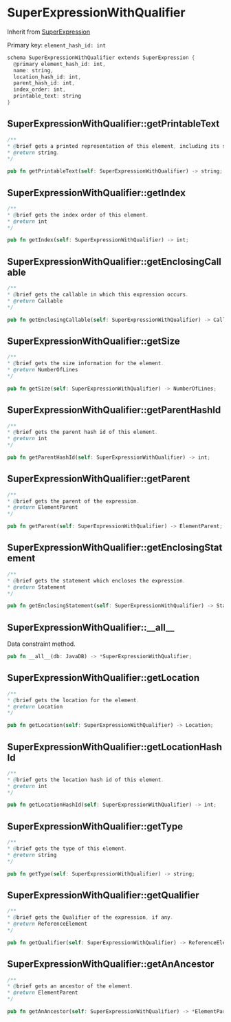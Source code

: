 # SuperExpressionWithQualifier

Inherit from [SuperExpression](./SuperExpression.md)

Primary key: `element_hash_id: int`

```rust
schema SuperExpressionWithQualifier extends SuperExpression {
  @primary element_hash_id: int,
  name: string,
  location_hash_id: int,
  parent_hash_id: int,
  index_order: int,
  printable_text: string
}
```
## SuperExpressionWithQualifier::getPrintableText

```java
/**
* @brief gets a printed representation of this element, including its structure where applicable.
* @return string.
*/
```
```rust
pub fn getPrintableText(self: SuperExpressionWithQualifier) -> string;
```
## SuperExpressionWithQualifier::getIndex

```java
/**
* @brief gets the index order of this element.
* @return int
*/
```
```rust
pub fn getIndex(self: SuperExpressionWithQualifier) -> int;
```
## SuperExpressionWithQualifier::getEnclosingCallable

```java
/**
* @brief gets the callable in which this expression occurs.
* @return Callable 
*/
```
```rust
pub fn getEnclosingCallable(self: SuperExpressionWithQualifier) -> Callable;
```
## SuperExpressionWithQualifier::getSize

```java
/**
* @brief gets the size information for the element.
* @return NumberOfLines
*/
```
```rust
pub fn getSize(self: SuperExpressionWithQualifier) -> NumberOfLines;
```
## SuperExpressionWithQualifier::getParentHashId

```java
/**
* @brief gets the parent hash id of this element.
* @return int
*/
```
```rust
pub fn getParentHashId(self: SuperExpressionWithQualifier) -> int;
```
## SuperExpressionWithQualifier::getParent

```java
/**
* @brief gets the parent of the expression.
* @return ElementParent 
*/
```
```rust
pub fn getParent(self: SuperExpressionWithQualifier) -> ElementParent;
```
## SuperExpressionWithQualifier::getEnclosingStatement

```java
/**
* @brief gets the statement which encloses the expression.
* @return Statement 
*/
```
```rust
pub fn getEnclosingStatement(self: SuperExpressionWithQualifier) -> Statement;
```
## SuperExpressionWithQualifier::\_\_all\_\_

Data constraint method.

```rust
pub fn __all__(db: JavaDB) -> *SuperExpressionWithQualifier;
```
## SuperExpressionWithQualifier::getLocation

```java
/**
* @brief gets the location for the element.
* @return Location
*/
```
```rust
pub fn getLocation(self: SuperExpressionWithQualifier) -> Location;
```
## SuperExpressionWithQualifier::getLocationHashId

```java
/**
* @brief gets the location hash id of this element.
* @return int
*/
```
```rust
pub fn getLocationHashId(self: SuperExpressionWithQualifier) -> int;
```
## SuperExpressionWithQualifier::getType

```java
/**
* @brief gets the type of this element.
* @return string
*/
```
```rust
pub fn getType(self: SuperExpressionWithQualifier) -> string;
```
## SuperExpressionWithQualifier::getQualifier

```java
/**
* @brief gets the Qualifier of the expression, if any.
* @return ReferenceElement 
*/
```
```rust
pub fn getQualifier(self: SuperExpressionWithQualifier) -> ReferenceElement;
```
## SuperExpressionWithQualifier::getAnAncestor

```java
/**
* @brief gets an ancestor of the element.
* @return ElementParent 
*/
```
```rust
pub fn getAnAncestor(self: SuperExpressionWithQualifier) -> *ElementParent;
```
